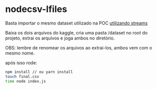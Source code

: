 # nodecsv-lfiles

Basta importar o mesmo dataset utilizado na POC [utilizando streams](https://github.com/ErickWendel/concat-large-files-nodejs-yt)

Baixa os dois arquivos do kaggle, cria uma pasta /dataset no root do projeto, extrai os arquivos e joga ambos no diretório.

OBS: lembre de renomear os arquivos ao extrai-los, ambos vem com o mesmo nome.

após isso rode:

```sh
npm install // ou yarn install
touch final.csv
time node index.js
```

